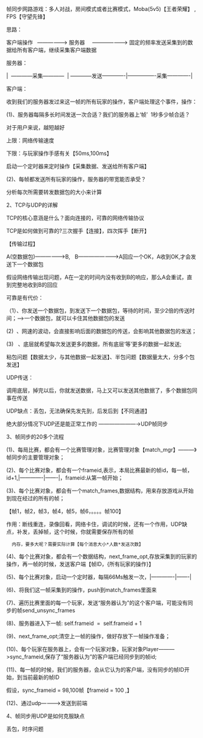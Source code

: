 帧同步网路游戏：多人对战，房间模式或者比赛模式，Moba(5v5)【王者荣耀】 , FPS【守望先锋】

思路：

客户端操作   ——————> 服务器     ———————> 固定的频率发送采集到的数据给所有客户端，继续采集客户端数据

服务器：

|  ————采集————  | ————发送————-|—————-采集————-|

客户端：

收到我们的服务器发过来这一帧的所有玩家的操作，客户端处理这个事件，操作：

(1)、服务器每隔多长时间发送一次合适？我们的服务器上‘帧’  1秒多少帧合适？

对于用户来说，越短越好

上限：网络传输速度

下限：与玩家操作手感有关【50ms,100ms】

启动一个定时器来定时操作【采集数据、发送给所有客户端】

(2)、每帧都发送所有玩家的操作，服务器的带宽能否承受？

分析每次所需要转发数据包的大小来计算

2、TCP与UDP的详解

TCP的核心意涵是什么？面向连接的，可靠的网络传输协议

TCP是如何做到可靠的?三次握手【连接】，四次挥手【断开】

【传输过程】

A(空数据包)——————>B,   B————————>A回应一个OK，A收到OK,才会发送下一个数据包

假设网络传输出现问题，A在一定的时间内没有收到B的响应，那么A会重试，直到完整地收到B的回应

可靠是有代价：

（1）、你发送一个数据包，到发送下一个数据包，等待的时间，至少2倍的传送时间；——>一个数据包，就可以卡住其他数据包的发送

(2)  、网速的波动，会直接影响后面的数据包的传送，会影响其他数据包的发送；

(3)   、底层就希望每次发送更多的数据，所有底层‘等’更多的数据一起发送;

粘包问题【数据太少，与其他数据一起发送】、半包问题【数据量太大，分多个包发送】

UDP传送：

调用底层，掉完以后，你就发送数据，马上又可以发送其他数据了，多个数据包同事在传送

UDP缺点：丢包，无法确保先发先到，后发后到【不同通道】

绝大部分情况下UDP还是能正常工作的 ———————→UDP帧同步

3、帧同步的20多个流程

(1)、每局比赛，都会有一个比赛管理对象，比赛管理对象【match_mgr】———》帧同步的主要管理对象；

(2)、每个比赛对象，都会有一个frameid,表示，本局比赛最新的帧id，每一帧，id+1,|————-|——-|，frameid:从第一帧开始；

(3)、每个比赛对象，都会有一个match_frames,数据结构，用来存放游戏从开始到现在经过的所有的帧；

【帧1，帧2，帧3，帧4，帧5，帧6，。。。。帧100】

作用：断线重连，录像回看，网络卡住，调试的时候，还有一个作用，UDP缺点，补发，丢掉帧，这个时候，你就需要保存所有的帧

```
  内存，要多大呢？需要实际计算【每个消息大小*人数*发送次数】
```

(4)、每个比赛对象，都会有一个数据结构，next_frame_opt,存放采集到的玩家的操作，再一帧的时候，发送客户端【帧ID，{所有玩家的操作}】

(5)、每个比赛对象，启动一个定时器，每隔66Ms触发一次，|————-|——-|

(6)、将我们这一帧采集到的操作，push到match_frames里面来

(7)、遍历比赛里面的每一个玩家，发送“服务器认为”的这个客户端，可能没有同步的帧send_unsync_frames

(8)、服务器进入下一帧: self.frameid  =  self.frameid + 1

(9)、next_frame_opt;清空上一帧的操作，做好存放下一帧操作准备；

(10)、每个玩家在服务器上，会有一个玩家对象，玩家对象Player———>sync_frameid,保存了“服务器认为”的客户端已经同步到的帧id;

(11)、每一帧的时候，我们的服务器，会从它认为的客户端，没有同步的帧ID开始，到当前最新的帧ID

假设，sync_frameid = 98,100帧【frameid = 100 ,】

(12)、通过udp————>发送到前端

4、帧同步用UDP是如何克服缺点

丢包，时序问题
